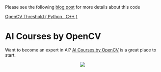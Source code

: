 Please see the following
[blog post](https://www.learnopencv.com/opencv-threshold-python-cpp/) for more
details about this code

[OpenCV Threshold ( Python , C++ )](https://www.learnopencv.com/opencv-threshold-python-cpp/)

# AI Courses by OpenCV

Want to become an expert in AI?
[AI Courses by OpenCV](https://opencv.org/courses/) is a great place to start.

<a href="https://opencv.org/courses/">
<p align="center">
<img src="https://www.learnopencv.com/wp-content/uploads/2020/04/AI-Courses-By-OpenCV-Github.png">
</p>
</a>
